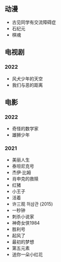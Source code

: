 ## 动漫

- 古见同学有交流障碍症
- 石纪元
- 棋魂

## 电视剧

### 2022

- 风犬少年的天空
- 我们与恶的距离

## 电影

### 2022

- 奇怪的数学家
- 雄狮少年

### 2021

- 美丽人生
- 泰坦尼克号
- 杰伊·比姆
- 肖申克的救赎
- 红猪
- 小王子
- 活着
- 许三观 허삼관 (2015)
- 一秒钟
- 刺杀小说家
- 神奇女侠1984
- 胜利号
- 起风了
- 最初的梦想
- 第五元素
- 送你一朵小红花